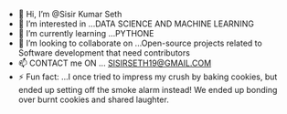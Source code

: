 - 👋 Hi, I’m @Sisir Kumar Seth
- 👀 I’m interested in ...DATA SCIENCE AND MACHINE LEARNING 
- 🌱 I’m currently learning ...PYTHONE
- 💞️ I’m looking to collaborate on ...Open-source projects related to Software development that need contributors
- 📫 CONTACT me ON ... SISIRSETH19@GMAIL.COM
- ⚡ Fun fact: ...I once tried to impress my crush by baking cookies, but ended up setting off the smoke alarm instead! We ended up bonding over burnt cookies and shared laughter.

